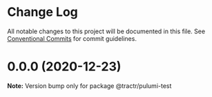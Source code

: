 # Change Log

All notable changes to this project will be documented in this file.
See [Conventional Commits](https://conventionalcommits.org) for commit guidelines.

# 0.0.0 (2020-12-23)

**Note:** Version bump only for package @tractr/pulumi-test

